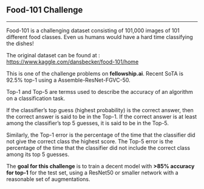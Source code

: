 ## Food-101 Challenge

---

Food-101 is a challenging dataset consisting of 101,000 images of 101 different food classes. Even us humans would have a hard time classifying the dishes!

The original dataset can be found at : https://www.kaggle.com/dansbecker/food-101/home

This is one of the challenge problems on **fellowship.ai**. Recent SoTA is 92.5% top-1 using a Assemble-ResNet-FGVC-50.

Top-1 and Top-5 are termss used to describe the accuracy of an algorithm on a classification task. 

If the classifier’s top guess (highest probability) is the correct answer, then the correct answer is said to be in the Top-1. If the correct answer is at least among the classifier’s top 5 guesses, it is said to be in the Top-5.

Similarly, the Top-1 error is the percentage of the time that the classifier did not give the correct class the highest score. The Top-5 error is the percentage of the time that the classifier did not include the correct class among its top 5 guesses.

The **goal for this challenge** is to train a decent model with **>85% accuracy for top-1** for the test set, using a ResNet50 or smaller network with a reasonable set of augmentations.   
